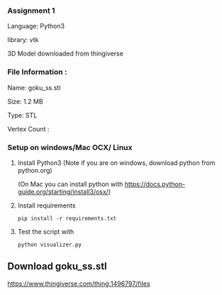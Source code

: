 ### Assignment 1
Language: Python3

library: vtk

3D Model downloaded from thingiverse

### File Information : 

Name: goku_ss.stl

Size: 1.2 MB

Type: STL

Vertex Count :  

### Setup on windows/Mac OCX/ Linux
1. Install Python3
   (Note if you are on windows, download python from python.org)

   (On Mac you can install python with https://docs.python-guide.org/starting/install3/osx/)


2. Install requirements

   ```shell
   pip install -r requirements.txt
   ```


3. Test the script with
   ```shell
   python visualizer.py
   ```

## Download goku_ss.stl

https://www.thingiverse.com/thing:1496797/files
